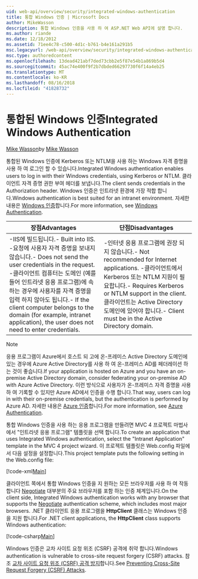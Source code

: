```yaml
---
uid: web-api/overview/security/integrated-windows-authentication
title: 통합 Windows 인증 | Microsoft Docs
author: MikeWasson
description: 통합 Windows 인증을 사용 하 여 ASP.NET Web API에 설명 합니다.
ms.author: riande
ms.date: 12/18/2012
ms.assetid: 71ee4c78-c500-4d1c-b761-b4e161a291b5
msc.legacyurl: /web-api/overview/security/integrated-windows-authentication
msc.type: authoredcontent
ms.openlocfilehash: 13dead421abf7ded73cbb2e5f87e54b1a869b5d4
ms.sourcegitcommit: 45ac74e400f9f2b7dbded66297730f6f14a4eb25
ms.translationtype: MT
ms.contentlocale: ko-KR
ms.lasthandoff: 08/16/2018
ms.locfileid: "41828732"
---
```

<a name="integrated-windows-authentication"></a><span data-ttu-id="01957-103">통합된 Windows 인증</span><span class="sxs-lookup"><span data-stu-id="01957-103">Integrated Windows Authentication</span></span>
====================
<span data-ttu-id="01957-104">[Mike Wasson](https://github.com/MikeWasson)</span><span class="sxs-lookup"><span data-stu-id="01957-104">by [Mike Wasson](https://github.com/MikeWasson)</span></span>

<span data-ttu-id="01957-105">통합된 Windows 인증에 Kerberos 또는 NTLM을 사용 하는 Windows 자격 증명을 사용 하 여 로그인 할 수 있습니다.</span><span class="sxs-lookup"><span data-stu-id="01957-105">Integrated Windows authentication enables users to log in with their Windows credentials, using Kerberos or NTLM.</span></span> <span data-ttu-id="01957-106">클라이언트 자격 증명 권한 부여 헤더를 보냅니다.</span><span class="sxs-lookup"><span data-stu-id="01957-106">The client sends credentials in the Authorization header.</span></span> <span data-ttu-id="01957-107">Windows 인증은 인트라넷 환경에 가장 적합 합니다.</span><span class="sxs-lookup"><span data-stu-id="01957-107">Windows authentication is best suited for an intranet environment.</span></span> <span data-ttu-id="01957-108">자세한 내용은 [Windows 인증](https://www.iis.net/configreference/system.webserver/security/authentication/windowsauthentication)합니다.</span><span class="sxs-lookup"><span data-stu-id="01957-108">For more information, see [Windows Authentication](https://www.iis.net/configreference/system.webserver/security/authentication/windowsauthentication).</span></span>

| <span data-ttu-id="01957-109">장점</span><span class="sxs-lookup"><span data-stu-id="01957-109">Advantages</span></span> | <span data-ttu-id="01957-110">단점</span><span class="sxs-lookup"><span data-stu-id="01957-110">Disadvantages</span></span> |
| --- | --- |
| <span data-ttu-id="01957-111">-IIS에 빌드됩니다.</span><span class="sxs-lookup"><span data-stu-id="01957-111">- Built into IIS.</span></span> <span data-ttu-id="01957-112">-요청에 사용자 자격 증명을 보내지 않습니다.</span><span class="sxs-lookup"><span data-stu-id="01957-112">- Does not send the user credentials in the request.</span></span> <span data-ttu-id="01957-113">-클라이언트 컴퓨터는 도메인 (예를 들어 인트라넷 응용 프로그램)에 속하는 경우에 사용자를 자격 증명을 입력 하지 않아도 됩니다.</span><span class="sxs-lookup"><span data-stu-id="01957-113">- If the client computer belongs to the domain (for example, intranet application), the user does not need to enter credentials.</span></span> | <span data-ttu-id="01957-114">-인터넷 응용 프로그램에 권장 되지 않습니다.</span><span class="sxs-lookup"><span data-stu-id="01957-114">- Not recommended for Internet applications.</span></span> <span data-ttu-id="01957-115">-클라이언트에서 Kerberos 또는 NTLM 지원이 필요합니다.</span><span class="sxs-lookup"><span data-stu-id="01957-115">- Requires Kerberos or NTLM support in the client.</span></span> <span data-ttu-id="01957-116">클라이언트는 Active Directory 도메인에 있어야 합니다.</span><span class="sxs-lookup"><span data-stu-id="01957-116">- Client must be in the Active Directory domain.</span></span> |

> [!NOTE]
> <span data-ttu-id="01957-117">응용 프로그램이 Azure에서 호스트 되 고에 온-프레미스 Active Directory 도메인에 있는 경우에 Azure Active Directory를 사용 하 여 온-프레미스 AD를 페더레이션 하는 것이 좋습니다.</span><span class="sxs-lookup"><span data-stu-id="01957-117">If your application is hosted on Azure and you have an on-premise Active Directory domain, consider federating your on-premise AD with Azure Active Directory.</span></span> <span data-ttu-id="01957-118">이런 방식으로 사용자가 온-프레미스 자격 증명을 사용 하 여 기록할 수 있지만 Azure AD에서 인증을 수행 합니다.</span><span class="sxs-lookup"><span data-stu-id="01957-118">That way, users can log in with their on-premise credentials, but the authentication is performed by Azure AD.</span></span> <span data-ttu-id="01957-119">자세한 내용은 [Azure 인증](../../../visual-studio/overview/2012/windows-azure-authentication.md)합니다.</span><span class="sxs-lookup"><span data-stu-id="01957-119">For more information, see [Azure Authentication](../../../visual-studio/overview/2012/windows-azure-authentication.md).</span></span>


<span data-ttu-id="01957-120">통합 Windows 인증을 사용 하는 응용 프로그램을 만들려면 MVC 4 프로젝트 마법사에서 "인트라넷 응용 프로그램" 템플릿을 선택 합니다.</span><span class="sxs-lookup"><span data-stu-id="01957-120">To create an application that uses Integrated Windows authentication, select the "Intranet Application" template in the MVC 4 project wizard.</span></span> <span data-ttu-id="01957-121">이 프로젝트 템플릿은 Web.config 파일에서 다음 설정을 설정합니다.</span><span class="sxs-lookup"><span data-stu-id="01957-121">This project template puts the following setting in the Web.config file:</span></span>

[!code-xml[Main](integrated-windows-authentication/samples/sample1.xml)]

<span data-ttu-id="01957-122">클라이언트 쪽에서 통합 Windows 인증을 지 원하는 모든 브라우저를 사용 하 여 작동 합니다 [Negotiate](http://www.ietf.org/rfc/rfc4559.txt) 대부분의 주요 브라우저를 포함 하는 인증 체계입니다.</span><span class="sxs-lookup"><span data-stu-id="01957-122">On the client side, Integrated Windows authentication works with any browser that supports the [Negotiate](http://www.ietf.org/rfc/rfc4559.txt) authentication scheme, which includes most major browsers.</span></span> <span data-ttu-id="01957-123">.NET 클라이언트 응용 프로그램을 **HttpClient** 클래스는 Windows 인증을 지원 합니다.</span><span class="sxs-lookup"><span data-stu-id="01957-123">For .NET client applications, the **HttpClient** class supports Windows authentication:</span></span>

[!code-csharp[Main](integrated-windows-authentication/samples/sample2.cs)]

<span data-ttu-id="01957-124">Windows 인증은 교차 사이트 요청 위조 (CSRF) 공격에 취약 합니다.</span><span class="sxs-lookup"><span data-stu-id="01957-124">Windows authentication is vulnerable to cross-site request forgery (CSRF) attacks.</span></span> <span data-ttu-id="01957-125">참조 [교차 사이트 요청 위조 (CSRF) 공격 방지](preventing-cross-site-request-forgery-csrf-attacks.md)합니다.</span><span class="sxs-lookup"><span data-stu-id="01957-125">See [Preventing Cross-Site Request Forgery (CSRF) Attacks](preventing-cross-site-request-forgery-csrf-attacks.md).</span></span>
